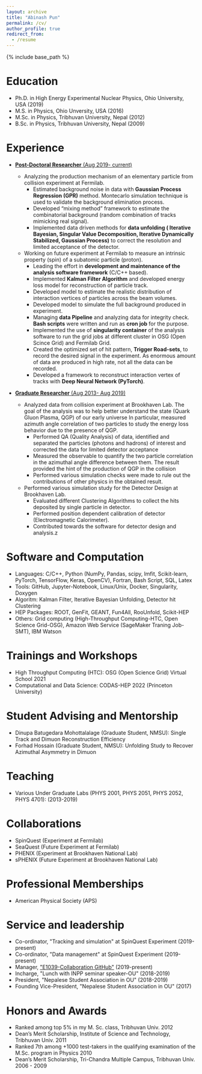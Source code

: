 ```yaml
---
layout: archive
title: "Abinash Pun"
permalink: /cv/
author_profile: true
redirect_from:
  - /resume
---
```


{% include base_path %}

Education
======
* Ph.D. in High Energy Experimental Nuclear Physics, Ohio University, USA (2019)
* M.S. in Physics, Ohio Unversity, USA (2016)
* M.Sc. in Physics, Tribhuvan University, Nepal (2012)
* B.Sc. in Physics, Tribhuvan University, Nepal (2009)


Experience
======
* <ins>**Post-Doctoral Researcher** (Aug 2019- current)<ins>
   * Analyzing the production mechanism of an elementary particle from collision experiment at Fermilab.
      - Estimated background noise in data with **Gaussian Process Regression (GPR)** method. Montecarlo simulation technique is used to validate the background elimination process.
      - Developed “mixing method” framework to estimate the combinatorial background (random combination of tracks mimicking real signal).
      - Implemented data driven methods for **data unfolding ( Iterative Bayesian, Singular Value Decomposition, Iterative Dynamically Stabilized, Gaussian Process)** to correct the resolution and limited acceptance of the detector.
   * Working on future experiment at Fermilab to measure an intrinsic property (spin) of a subatomic particle (proton).
      - Leading the effort in **development and maintenance of the analysis software framework** (C/C++ based).
      - Implemented **Kalman Filter Algorithm** and developed energy loss model for reconstruction of particle track.
      - Developed model to estimate the realistic distribution of interaction vertices of particles across the beam volumes.
      - Developed model to simulate the full background produced in experiment.
      - Managing **data Pipeline** and analyzing data for integrity check. **Bash scripts** were written and
run as **cron job** for the purpose.
      - Implemented the use of **singularity container** of the analysis software to run the grid jobs at different cluster in OSG (Open Scince Grid) and Fermilab Grid.
      - Created the optimized set of hit pattern, **Trigger Road-sets**, to record the desired signal in the experiment. As enormous amount of data are produced in high rate, not all the data can be recorded.
      - Developed a framework to reconstruct interaction vertex of tracks with **Deep Neural Network (PyTorch)**.

* <ins>**Graduate Researcher** (Aug 2013- Aug 2019)<ins>
   * Analyzed data from collision experiment at Brookhaven Lab. The goal of the analysis was to help better understand the state (Quark Gluon Plasma, QGP) of our early universe In particular, measured azimuth angle correlation of two particles to study the energy loss behavior due to the presence of QGP.
      - Performed QA (Quality Analysis) of data, identified and separated the particles (photons and hadrons) of interest and corrected the data for limited detector acceptance
      - Measured the observable to quantify the two particle correlation in the azimuthal angle difference between them. The result provided the hint of the production of QGP in the collision
      - Performed various simulation checks were made to rule out the contributions of other physics in the obtained result.
   * Performed various simulation study for the Detector Design at Brookhaven Lab.
      - Evaluated different Clustering Algorithms to collect the hits deposited by single particle in detector.
      - Performed position dependent calibration of detector (Electromagnetic Calorimeter).
      - Contributed towards the software for detector design and analysis.z


<!--
* Development and maintenance of the software and analysis framework (C/C++ and CERN ROOT based) for SpinQuest Experiment at Fermi National Laboratory
* Data management for SpinQuest Experiment (Grid Computing)
* Measurement Angular decay coefficients of J/Psi mesons from p+Fe collisions at $\sqrt{s}$ = 15.065 GeV
* Electro-Magnetic Calorimeter of sPHENIX experiment at RHIC (Brookhaven National Laboratory): Design Study with Simulation
* Jet-related Two Particle Correlations Measurement in small systems at PHENIX experiment at RHIC (Brookhaven National Laboratory)
-->

<!-- 
* Summer 2015: Research Assistant
   * Github University
   * Duties included: Tagging issues
   * Supervisor: Professor Git

* Fall 2015: Research Assistant
   * Github University
   * Duties included: Merging pull requests
   * Supervisor: Professor Hub
-->

Software and Computation
======
* Languages: C/C++, Python (NumPy, Pandas, scipy, lmfit, Scikit-learn, PyTorch, TensorFlow, Keras, OpenCV), Fortran, Bash Script, SQL, Latex
* Tools: GitHub, Jupyter-Notebook, Linux/Unix, Docker, Singularity, Doxygen
* Algoritm: Kalman Filter, Iterative Bayesian Unfolding, Detector hit Clustering
* HEP Packages: ROOT, GenFit, GEANT, Fun4All, RooUnfold, Scikit-HEP
* Others: Grid computing (High-Throughput Computing-HTC, Open Science Grid-OSG), Amazon Web Service (SageMaker Traning Job-SMT), IBM Watson 


Trainings and Workshops
======
* High Throughput Computing (HTC): OSG (Open Science Grid) Virtual School 2021
* Computational and Data Science: CODAS-HEP 2022 (Princeton University)

<!-- 
* Skill 1
* Skill 2
   * Sub-skill 2.1
   * Sub-skill 2.2
   * Sub-skill 2.3
* Skill 3
-->
<!--
Publications
======
--->
<!-- 
  <ul>{% for post in site.publications %}
    {% include archive-single-cv.html %}
  {% endfor %}</ul>
-->
<!--
Talks
======
--->
<!-- 
  <ul>{% for post in site.talks %}
    {% include archive-single-talk-cv.html %}
  {% endfor %}</ul>
-->  

Student Advising and Mentorship
======
* Dinupa Batugedara Mohottalalage (Graduate Student, NMSU): Single Track and Dimuon Reconstruction Efficiency
* Forhad Hossain (Graduate Student, NMSU): Unfolding Study to Recover Azimuthal Asymmetry in Dimuon

Teaching 
======
* Various Under Graduate Labs (PHYS 2001, PHYS 2051, PHYS 2052, PHYS 4701): (2013-2019)

<!-- 
  <ul>{% for post in site.teaching %}
    {% include archive-single-cv.html %}
  {% endfor %}</ul>
-->

Collaborations
======
* SpinQuest (Experiment at Fermilab)
* SeaQuest (Future Experiment at Fermilab)
* PHENIX (Experiment at Brookhaven National Lab)
* sPHENIX (Future Experiment at Brookhaven National Lab)

Professional Memberships
======
* American Physical Society (APS)

Service and leadership
======
* Co-ordinator, "Tracking and simulation" at SpinQuest Experiment (2019-present)
* Co-ordinator, "Data management" at SpinQuest Experiment (2019-present)
* Manager, ["E1039-Collaboration GitHub"](https://github.com/E1039-Collaboration) (2019-present) 
* Incharge, "Lunch with INPP seminar speaker-OU" (2018-2019)
* President, "Nepalese Student Association in OU" (2018-2019)
* Founding Vice-President, "Nepalese Student Association in OU" (2017)

Honors and Awards
======
* Ranked among top 5% in my M. Sc. class, Tribhuvan Univ. 2012
* Dean’s Merit Scholarship, Institute of Science and Technology, Tribhuvan Univ. 2011
* Ranked 7th among +1000 test-takers in the qualifying examination of the M.Sc. program in Physics 2010
* Dean’s Merit Scholarship, Tri-Chandra Multiple Campus, Tribhuvan Univ. 2006 - 2009
